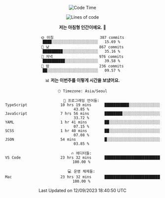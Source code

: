 <div align='center'>
 
<!--START_SECTION:waka-->
![Code Time](http://img.shields.io/badge/Code%20Time-2%2C944%20hrs%2048%20mins-blue)

![Lines of code](https://img.shields.io/badge/%EC%A0%80%EB%8A%94%20%EC%97%AC%ED%83%9C%EA%B9%8C%EC%A7%80%20-1.2%20million%20%EC%A4%84%EC%9D%98%20%EC%BD%94%EB%93%9C%EB%A5%BC%20%EC%9E%91%EC%84%B1%ED%96%88%EC%96%B4%EC%9A%94.-blue)

**저는 아침형 인간이에요. 🐤** 

```text
🌞 아침                     387 commits         ████░░░░░░░░░░░░░░░░░░░░░   15.69 % 
🌆 낮　                     867 commits         █████████░░░░░░░░░░░░░░░░   35.16 % 
🌃 저녁                     976 commits         ██████████░░░░░░░░░░░░░░░   39.58 % 
🌙 밤　                     236 commits         ██░░░░░░░░░░░░░░░░░░░░░░░   09.57 % 
```


📊 **저는 이번주를 이렇게 시간을 보냈어요.** 

```text
🕑︎ Timezone: Asia/Seoul

💬 프로그래밍 언어들: 
TypeScript               10 hrs 19 mins      ███████████░░░░░░░░░░░░░░   43.85 % 
JavaScript               7 hrs 56 mins       ████████░░░░░░░░░░░░░░░░░   33.72 % 
YAML                     1 hr 41 mins        ██░░░░░░░░░░░░░░░░░░░░░░░   07.15 % 
SCSS                     1 hr 40 mins        ██░░░░░░░░░░░░░░░░░░░░░░░   07.08 % 
JSON                     54 mins             █░░░░░░░░░░░░░░░░░░░░░░░░   03.85 % 

🔥 에디터들: 
VS Code                  23 hrs 32 mins      █████████████████████████   100.00 % 

💻 운영 체제들: 
Mac                      23 hrs 32 mins      █████████████████████████   100.00 % 
```


 Last Updated on 12/09/2023 18:40:50 UTC
<!--END_SECTION:waka-->
 </div>
<!---
Emewjin/Emewjin is a ✨ special ✨ repository because its `README.md` (this file) appears on your GitHub profile.
You can click the Preview link to take a look at your changes.
--->
